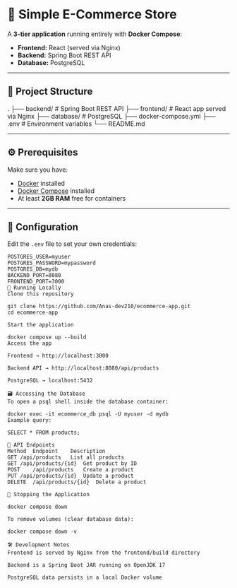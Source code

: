 # 🛒 Simple E-Commerce Store

A **3-tier application** running entirely with **Docker Compose**:

- **Frontend:** React (served via Nginx)
- **Backend:** Spring Boot REST API
- **Database:** PostgreSQL

---

## 📂 Project Structure

.
├── backend/ # Spring Boot REST API
├── frontend/ # React app served via Nginx
├── database/ # PostgreSQL
├── docker-compose.yml
├── .env # Environment variables
└── README.md

---

## ⚙️ Prerequisites

Make sure you have:

- [Docker](https://docs.docker.com/get-docker/) installed  
- [Docker Compose](https://docs.docker.com/compose/install/) installed  
- At least **2GB RAM** free for containers

---

## 🔑 Configuration

Edit the `.env` file to set your own credentials:

```env
POSTGRES_USER=myuser
POSTGRES_PASSWORD=mypassword
POSTGRES_DB=mydb
BACKEND_PORT=8080
FRONTEND_PORT=3000
🚀 Running Locally
Clone this repository

git clone https://github.com/Anas-dev210/ecommerce-app.git
cd ecommerce-app

Start the application

docker compose up --build
Access the app

Frontend → http://localhost:3000

Backend API → http://localhost:8080/api/products

PostgreSQL → localhost:5432

🗃 Accessing the Database
To open a psql shell inside the database container:

docker exec -it ecommerce_db psql -U myuser -d mydb
Example query:

SELECT * FROM products;

📡 API Endpoints
Method	Endpoint	Description
GET	/api/products	List all products
GET	/api/products/{id}	Get product by ID
POST	/api/products	Create a product
PUT	/api/products/{id}	Update a product
DELETE	/api/products/{id}	Delete a product

🛑 Stopping the Application

docker compose down

To remove volumes (clear database data):

docker compose down -v

🛠 Development Notes
Frontend is served by Nginx from the frontend/build directory

Backend is a Spring Boot JAR running on OpenJDK 17

PostgreSQL data persists in a local Docker volume
